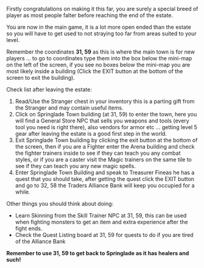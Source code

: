 Firstly congratulations on making it this far, you are surely a special breed of player as most people falter before reaching the end of the estate.

You are now in the main game, it is a lot more open ended than the estate so you will have to get used to not straying too far from areas suited to your level.

Remember the coordinates **31, 59** as this is where the main town is for new players ... to go to coordinates type them into the box below the mini-map on the left of the screen, if you see no boxes below the mini-map you are most likely inside a building (Click the EXIT button at the bottom of the screen to exit the building).

Check list after leaving the estate:

1.  Read/Use the Stranger chest in your inventory this is a parting gift from the Stranger and may contain useful items.
2.  Click on Springlade Town building (at 31, 59) to enter the town, here you will find a General Store NPC that sells you weapons and tools (every tool you need is right there), also vendors for armor etc ... getting level 5 gear after leaving the estate is a good first step in the world.
3.  Exit Springlade Town building by clicking the exit button at the bottom of the screen, then if you are a Fighter enter the Arena building and check the fighter trainers inside to see if they can teach you any combat styles, or if you are a caster visit the Magic trainers on the same tile to see if they can teach you any new magic spells.
4.  Enter Springlade Town Building and speak to Treasurer Fineas he has a quest that you should take, after getting the quest click the EXIT button and go to 32, 58 the Traders Alliance Bank will keep you occupied for a while.

Other things you should think about doing:

*   Learn Skinning from the Skill Trainer NPC at 31, 59, this can be used when fighting monsters to get an item and extra experience after the fight ends.
*   Check the Quest Listing board at 31, 59 for quests to do if you are tired of the Alliance Bank

**Remember to use 31, 59 to get back to Springlade as it has healers and such!**